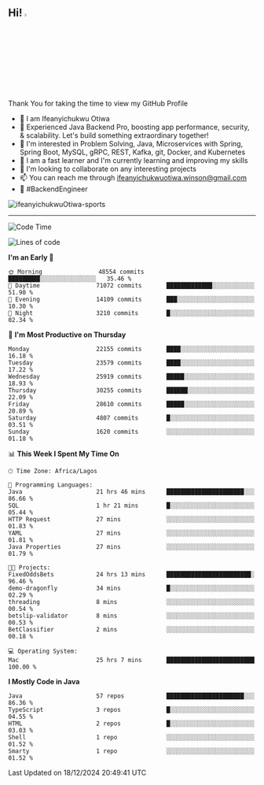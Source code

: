 <!-- BLOG-POST-LIST:START --><!-- BLOG-POST-LIST:END -->

## Hi! <img src="https://media.giphy.com/media/hvRJCLFzcasrR4ia7z/giphy.gif" width="4%"> 

Thank You for taking the time to view my GitHub Profile

- 👋 I am Ifeanyichukwu Otiwa
- 🚀 Experienced Java Backend Pro, boosting app performance, security, & scalability. Let's build something extraordinary together!
- 👀 I'm interested in Problem Solving, Java, Microservices with Spring, Spring Boot, MySQL, gRPC, REST, Kafka, git, Docker, and Kubernetes
- 🌱 I am a fast learner and I'm currently learning and improving my skills
- 💞️ I'm looking to collaborate on any interesting projects
- 📫 You can reach me through ifeanyichukwuotiwa.winson@gmail.com
- 🚀 #BackendEngineer

<p align="left" marginTop="10px"> <img src="https://komarev.com/ghpvc/?username=ifeanyichukwuOtiwa-sports&label=Profile%20views&color=0e75b6&style=for-the-badge" alt="ifeanyichukwuOtiwa-sports" /> </p>

***

<!--START_SECTION:waka-->
![Code Time](http://img.shields.io/badge/Code%20Time-3%2C233%20hrs%2053%20mins-blue)

![Lines of code](https://img.shields.io/badge/From%20Hello%20World%20I%27ve%20Written-34.1%20million%20lines%20of%20code-blue)

**I'm an Early 🐤** 

```text
🌞 Morning                48554 commits       █████████░░░░░░░░░░░░░░░░   35.46 % 
🌆 Daytime                71072 commits       █████████████░░░░░░░░░░░░   51.90 % 
🌃 Evening                14109 commits       ███░░░░░░░░░░░░░░░░░░░░░░   10.30 % 
🌙 Night                  3210 commits        █░░░░░░░░░░░░░░░░░░░░░░░░   02.34 % 
```
📅 **I'm Most Productive on Thursday** 

```text
Monday                   22155 commits       ████░░░░░░░░░░░░░░░░░░░░░   16.18 % 
Tuesday                  23579 commits       ████░░░░░░░░░░░░░░░░░░░░░   17.22 % 
Wednesday                25919 commits       █████░░░░░░░░░░░░░░░░░░░░   18.93 % 
Thursday                 30255 commits       ██████░░░░░░░░░░░░░░░░░░░   22.09 % 
Friday                   28610 commits       █████░░░░░░░░░░░░░░░░░░░░   20.89 % 
Saturday                 4807 commits        █░░░░░░░░░░░░░░░░░░░░░░░░   03.51 % 
Sunday                   1620 commits        ░░░░░░░░░░░░░░░░░░░░░░░░░   01.18 % 
```


📊 **This Week I Spent My Time On** 

```text
🕑︎ Time Zone: Africa/Lagos

💬 Programming Languages: 
Java                     21 hrs 46 mins      ██████████████████████░░░   86.66 % 
SQL                      1 hr 21 mins        █░░░░░░░░░░░░░░░░░░░░░░░░   05.44 % 
HTTP Request             27 mins             ░░░░░░░░░░░░░░░░░░░░░░░░░   01.83 % 
YAML                     27 mins             ░░░░░░░░░░░░░░░░░░░░░░░░░   01.81 % 
Java Properties          27 mins             ░░░░░░░░░░░░░░░░░░░░░░░░░   01.79 % 

🐱‍💻 Projects: 
FixedOddsBets            24 hrs 13 mins      ████████████████████████░   96.46 % 
demo-dragonfly           34 mins             █░░░░░░░░░░░░░░░░░░░░░░░░   02.29 % 
threading                8 mins              ░░░░░░░░░░░░░░░░░░░░░░░░░   00.54 % 
betslip-validator        8 mins              ░░░░░░░░░░░░░░░░░░░░░░░░░   00.53 % 
BetClassifier            2 mins              ░░░░░░░░░░░░░░░░░░░░░░░░░   00.18 % 

💻 Operating System: 
Mac                      25 hrs 7 mins       █████████████████████████   100.00 % 
```

**I Mostly Code in Java** 

```text
Java                     57 repos            ██████████████████████░░░   86.36 % 
TypeScript               3 repos             █░░░░░░░░░░░░░░░░░░░░░░░░   04.55 % 
HTML                     2 repos             █░░░░░░░░░░░░░░░░░░░░░░░░   03.03 % 
Shell                    1 repo              ░░░░░░░░░░░░░░░░░░░░░░░░░   01.52 % 
Smarty                   1 repo              ░░░░░░░░░░░░░░░░░░░░░░░░░   01.52 % 
```




 Last Updated on 18/12/2024 20:49:41 UTC
<!--END_SECTION:waka-->

<!--
<p align="center">
![trophy](https://github-profile-trophy.vercel.app/?username=ifeanyichukwuOtiwa-sports&theme=onedark) (https://github.com/ryo-ma/github-profile-trophy)
</p>
-->

<!---
ifeanyi-otiwa/ifeanyi-otiwa is a ✨ special ✨ repository because its `README.md` (this file) appears on your GitHub profile.
You can click the Preview link to take a look at your changes.
--->
